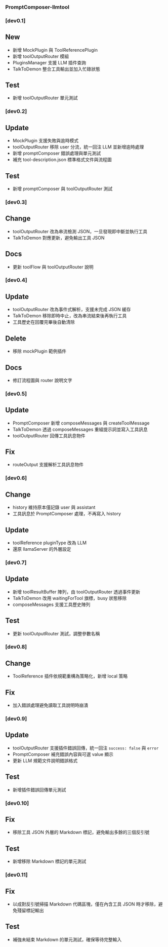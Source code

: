 ### PromptComposer-llmtool 
### [dev0.1]
## New
- 新增 MockPlugin 與 ToolReferencePlugin
- 新增 toolOutputRouter 模組
- PluginsManager 支援 LLM 插件查詢
- TalkToDemon 整合工具輸出並加入忙碌狀態
## Test
- 新增 toolOutputRouter 單元測試

### [dev0.2]
## Update
- MockPlugin 支援失敗與逾時模式
- toolOutputRouter 移除 user 分流，統一回注 LLM 並新增逾時處理
- 新增 promptComposer 錯誤處理與單元測試
- 補充 tool-description.json 標準格式文件與流程圖
## Test
- 新增 promptComposer 與 toolOutputRouter 測試

### [dev0.3]
## Change
- toolOutputRouter 改為串流檢測 JSON，一旦發現即中斷並執行工具
- TalkToDemon 對應更新，避免輸出工具 JSON
## Docs
- 更新 toolFlow 與 toolOutputRouter 說明

### [dev0.4]
## Update
- toolOutputRouter 改為事件式解析，支援未完成 JSON 緩存
- TalkToDemon 移除即時中止，改為串流結束後再執行工具
- 工具歷史在回覆完畢後自動清除
## Delete
- 移除 mockPlugin 範例插件
## Docs
- 修訂流程圖與 router 說明文字

### [dev0.5]
## Update
- PromptComposer 新增 composeMessages 與 createToolMessage
- TalkToDemon 透過 composeMessages 重組提示詞並寫入工具訊息
- toolOutputRouter 回傳工具訊息物件
## Fix
- routeOutput 支援解析工具訊息物件

### [dev0.6]
## Change
- history 維持原本僅記錄 user 與 assistant
- 工具訊息於 PromptComposer 處理，不再寫入 history
## Update
- toolReference pluginType 改為 LLM
- 還原 llamaServer 的外層設定

### [dev0.7]
## Update
- 新增 toolResultBuffer 陣列，由 toolOutputRouter 透過事件更新
- TalkToDemon 改用 waitingForTool 旗標，busy 狀態移除
- composeMessages 支援工具歷史陣列
## Test
- 更新 toolOutputRouter 測試，調整參數名稱

### [dev0.8]
## Change
- ToolReference 插件依規範重構為策略化，新增 local 策略
## Fix
- 加入錯誤處理避免讀取工具說明時崩潰

### [dev0.9]
## Update
- toolOutputRouter 支援插件錯誤回傳，統一回注 `success: false` 與 `error`
- PromptComposer 補充錯誤內容與可選 value 顯示
- 更新 LLM 規範文件說明錯誤格式
## Test
- 新增插件錯誤回傳單元測試

### [dev0.10]
## Fix
- 移除工具 JSON 外層的 Markdown 標記，避免輸出多餘的三個反引號
## Test
- 新增移除 Markdown 標記的單元測試

### [dev0.11]
## Fix
- 以成對反引號掃描 Markdown 代碼區塊，僅在內含工具 JSON 時才移除，避免殘留標記輸出
## Test
- 補強未結束 Markdown 的單元測試，確保等待完整輸入
